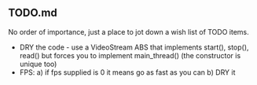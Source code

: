 ## TODO.md

No order of importance, just a place to jot down a wish list of TODO items.

* DRY the code - use a VideoStream ABS that implements start(), stop(), read()
  but forces you to implement main_thread() (the constructor is unique too)
* FPS:
  a) if fps supplied is 0 it means go as fast as you can
  b) DRY it
